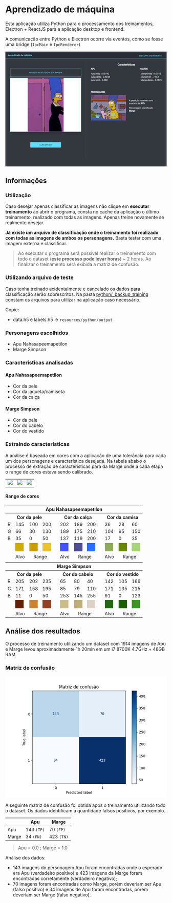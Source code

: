 # Aprendizado de máquina

Esta aplicação utiliza Python para o processamento dos treinamentos, Electron + ReactJS para a aplicação desktop e frontend.

A comunicação entre Python e Electron ocorre via eventos, como se fosse uma bridge (`IpcMain` e `IpcRenderer`)

![](docs/screenshots/electron_Jvu1J6Guuy.png)

## Informações

### Utilização

Caso desejar apenas classificar as imagens não clique em **executar treinamento** ao abrir o programa, consta no cache da aplicação o último treinamento, realizado com todas as imagens. Apenas treine novamente se realmente desejar.

**Já existe um arquivo de classificação onde o treinamento foi realizado com todas as imagens de ambos os personagens.** Basta testar com uma imagem externa e classificar.

> Ao executar o programa será possível realizar o treinamento com todo o dataset (**este processo pode levar horas**) ~ 2 horas. Ao finalizar o treinamento será exibida a matriz de confusão.

### Utilizando arquivo de teste

Caso tenha treinado acidentalmente e cancelado os dados para classificação serão sobrescritos. Na pasta [python/_backup_training](python/_backup_training) constam os arquivos para utilizar na aplicação caso necessário.

Copie:

- data.h5 e labels.h5 → `resources/python/output`

### Personagens escolhidos

- Apu Nahasapeemapetilon
- Marge Simpson

### Características analisadas

#### Apu Nahasapeemapetilon

- Cor da pele
- Cor da jaqueta/camiseta
- Cor da calça

#### Marge Simpson

- Cor da pele
- Cor do cabelo
- Cor do vestido

### Extraindo características

A análise é baseada em cores com a aplicação de uma tolerância para cada um dos personagens e característica desejada. Na tabela abaixo o processo de extração de características para da Marge onde a cada etapa o range de cores estava sendo calibrado.

<table width="100%">
  <tr>
    <td>
      <img src="https://i.imgur.com/QHVoClY.png"/>
    </td>
    <td>
      <img src="https://i.imgur.com/mYEPBS0.png"/>
    </td>
    <td>
      <img src="https://i.imgur.com/CvMuTWF.png"/>
    </td>
  </tr>
</table>

#### Range de cores

<table width="100%">
  <thead>
    <th colspan="12">Apu Nahasapeemapetilon</th>
  </thead>
  <tr>
    <th colspan="4">Cor da pele</th>
    <th></th>
    <th colspan="3">Cor da calça</th>
    <th></th>
    <th colspan="3">Cor da camisa</th>
  </tr>
  <tr>
    <td>R</td>
    <td>145</td>
    <td>100</td>
    <td>200</td>
    <td></td>
    <td>202</td>
    <td>189</td>
    <td>200</td>
    <td></td>
    <td>36</td>
    <td>28</td>
    <td>60</td>
  </tr>
  <tr>
    <td>G</td>
    <td>66</td>
    <td>30</td>
    <td>130</td>
    <td></td>
    <td>189</td>
    <td>175</td>
    <td>210</td>
    <td></td>
    <td>104</td>
    <td>95</td>
    <td>150</td>
  </tr>
  <tr>
    <td>B</td>
    <td>35</td>
    <td>0</td>
    <td>50</td>
    <td></td>
    <td>137</td>
    <td>119</td>
    <td>200</td>
    <td></td>
    <td>17</td>
    <td>0</td>
    <td>35</td>
  </tr>
    <tr>
    <td>
    </td>
    <td>
      <img src="./docs/colors/marge_body_1.png"/>
    </td>
    <td align="center">
      <img src="./docs/colors/marge_body_2.png"/>
    </td>
    <td><img src="./docs/colors/marge_body_3.png"/></td>
    <td>
    </td>
    <td>
      <img src="./docs/colors/marge_hair_1.png"/>
    </td>
    <td align="center">
      <img src="./docs/colors/marge_hair_2.png"/>
    </td>
    <td><img src="./docs/colors/marge_hair_3.png"/></td>
    <td>
    </td>
    <td>
      <img src="./docs/colors/marge_dress_1.png"/>
    </td>
    <td align="center">
      <img src="./docs/colors/marge_dress_2.png"/>
    </td>
    <td><img src="./docs/colors/marge_dress_3.png"/></td>
  </tr>
  <tr>
    <td></td>
    <td>Alvo</td>
    <td colspan="2" align="center">Range</td>
    <td></td>
    <td>Alvo</td>
    <td colspan="2" align="center">Range</td>
    <td></td>
    <td>Alvo</td>
    <td colspan="2" align="center">Range</td>
  </tr>

  <tr>
  <td colspan="12"></td>
  </tr>

  <thead>
    <th colspan="12">Marge Simpson</th>
  </thead>
   <tr>
    <th colspan="4">Cor da pele</th>
    <th></th>
    <th colspan="3">Cor do cabelo</th>
    <th></th>
    <th colspan="3">Cor do vestido</th>
  </tr>
  <tr>
    <td>R</td>
    <td>205</td>
    <td>202</td>
    <td>235</td>
    <td></td>
    <td>65</td>
    <td>80</td>
    <td>40</td>
    <td></td>
    <td>142</td>
    <td>105</td>
    <td>166</td>
  </tr>
  <tr>
    <td>G</td>
    <td>171</td>
    <td>158</td>
    <td>195</td>
    <td></td>
    <td>85</td>
    <td>79</td>
    <td>110</td>
    <td></td>
    <td>171</td>
    <td>135</td>
    <td>215</td>
  </tr>
  <tr>
    <td>B</td>
    <td>11</td>
    <td>0</td>
    <td>50</td>
    <td></td>
    <td>253</td>
    <td>145</td>
    <td>255</td>
    <td></td>
    <td>91</td>
    <td>0</td>
    <td>123</td>
  </tr>
  <tr>
    <td>
    </td>
    <td>
      <img src="./docs/colors/apu_body_1.png"/>
    </td>
    <td align="center">
      <img src="./docs/colors/apu_body_2.png"/>
    </td>
    <td><img src="./docs/colors/apu_body_3.png"/></td>
    <td>
    </td>
    <td>
      <img src="./docs/colors/apu_pants_1.png"/>
    </td>
    <td align="center">
      <img src="./docs/colors/apu_pants_2.png"/>
    </td>
    <td><img src="./docs/colors/apu_pants_3.png"/></td>
    <td>
    </td>
    <td>
      <img src="./docs/colors/apu_shirt_1.png"/>
    </td>
    <td align="center">
      <img src="./docs/colors/apu_shirt_2.png"/>
    </td>
    <td><img src="./docs/colors/apu_shirt_3.png"/></td>
  </tr>
  <tr>
    <td></td>
    <td>Alvo</td>
    <td colspan="2" align="center">Range</td>
    <td></td>
    <td>Alvo</td>
    <td colspan="2" align="center">Range</td>
    <td></td>
    <td>Alvo</td>
    <td colspan="2" align="center">Range</td>
  </tr>
</table>

## Análise dos resultados

O processo de treinamento utilizando um dataset com 1914 imagens de Apu e Marge levou aproximadamente 1h 20min em um i7 8700K 4.7GHz + 48GB RAM.

### Matriz de confusão

![](docs/results/confusion_matrix.jpg)

A seguinte matriz de confusão foi obtida após o treinamento utilizando todo o dataset. Os dados identificam a quantidade falsos positivos, por exemplo.

|       | Apu        | Marge      |
| ----- | ---------- | ---------- |
| Apu   | 143 `(TP)` | 70 `(FP)`  |
| Marge | 34 `(FN)`  | 423 `(TN)` |

> Apu = 0.0 ; Marge = 1.0

Análise dos dados:

- 143 imagens do personagem Apu foram encontradas onde o esperado era Apu (verdadeiro positivo) e 423 imagens da Marge foram encontradas corretamente (verdadeiro negativo);
- 70 imagens foram encontradas como Marge, porém deveriam ser Apu (falso positivo) e 34 imagens de Apu foram encontradas, porém deveriam ser Marge (falso negativo).
